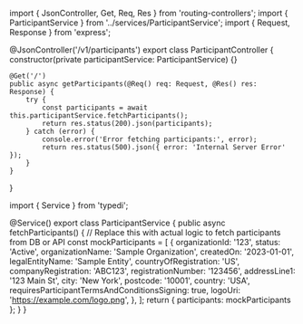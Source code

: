 import { JsonController, Get, Req, Res } from 'routing-controllers';
import { ParticipantService } from '../services/ParticipantService';
import { Request, Response } from 'express';

@JsonController('/v1/participants')
export class ParticipantController {
    constructor(private participantService: ParticipantService) {}

    @Get('/')
    public async getParticipants(@Req() req: Request, @Res() res: Response) {
        try {
            const participants = await this.participantService.fetchParticipants();
            return res.status(200).json(participants);
        } catch (error) {
            console.error('Error fetching participants:', error);
            return res.status(500).json({ error: 'Internal Server Error' });
        }
    }
}

import { Service } from 'typedi';


@Service()
export class ParticipantService {
    public async fetchParticipants() {
        // Replace this with actual logic to fetch participants from DB or API
        const mockParticipants = [
            {
                organizationId: '123',
                status: 'Active',
                organizationName: 'Sample Organization',
                createdOn: '2023-01-01',
                legalEntityName: 'Sample Entity',
                countryOfRegistration: 'US',
                companyRegistration: 'ABC123',
                registrationNumber: '123456',
                addressLine1: '123 Main St',
                city: 'New York',
                postcode: '10001',
                country: 'USA',
                requiresParticipantTermsAndConditionsSigning: true,
                logoUri: 'https://example.com/logo.png',
            },
        ];
        return { participants: mockParticipants };
    }
}
